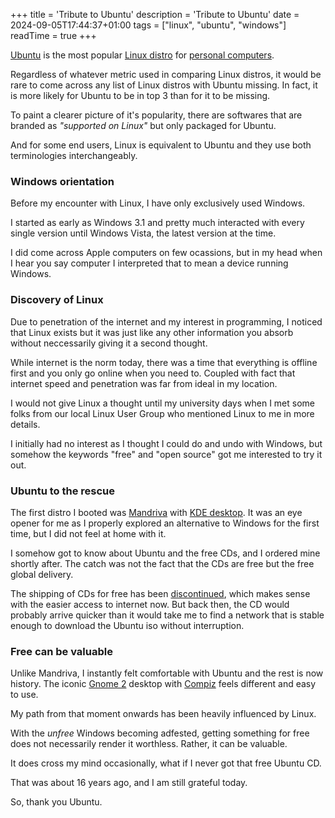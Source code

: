 +++
title = 'Tribute to Ubuntu'
description = 'Tribute to Ubuntu'
date = 2024-09-05T17:44:37+01:00
tags = ["linux", "ubuntu", "windows"]
readTime = true
+++

[Ubuntu](https://ubuntu.com/desktop) is the most popular [Linux distro](https://en.wikipedia.org/wiki/Linux_distribution)
for [personal computers](https://en.wikipedia.org/wiki/Personal_computer).

Regardless of whatever metric used in comparing Linux distros, it would be rare to come across any list of Linux
distros with Ubuntu missing. In fact, it is more likely for Ubuntu to be in top 3 than for it to be missing.

To paint a clearer picture of it's popularity, there are softwares that are branded as _"supported on Linux"_ but only
packaged for Ubuntu.

And for some end users, Linux is equivalent to Ubuntu and they use both terminologies interchangeably.

### Windows orientation

Before my encounter with Linux, I have only exclusively used Windows.

I started as early as Windows 3.1 and pretty much interacted with every single version until Windows Vista,
the latest version at the time.

I did come across Apple computers on few ocassions, but in my head when I hear you say computer I interpreted that to
mean a device running Windows.

### Discovery of Linux

Due to penetration of the internet and my interest in programming, I noticed that Linux exists but it was just like any
other information you absorb without neccessarily giving it a second thought.

While internet is the norm today, there was a time that everything is offline first and you only go online when you need to.
Coupled with fact that internet speed and penetration was far from ideal in my location.

I would not give Linux a thought until my university days when I met some folks from our local Linux User Group who mentioned
Linux to me in more details.

I initially had no interest as I thought I could do and undo with Windows, but somehow the keywords "free" and "open source"
got me interested to try it out.

### Ubuntu to the rescue

The first distro I booted was [Mandriva](https://en.wikipedia.org/wiki/Mandriva_Linux) with [KDE desktop](https://kde.org/).
It was an eye opener for me as I properly explored an alternative to Windows for the first time, but I did not feel at home with it.

I somehow got to know about Ubuntu and the free CDs, and I ordered mine shortly after. The catch was not the fact that the
CDs are free but the free global delivery.

The shipping of CDs for free has been [discontinued](https://canonical.com/blog/shipit-comes-to-an-end), which makes
sense with the easier access to internet now. But back then, the CD would probably arrive quicker than it would take me to find a
network that is stable enough to download the Ubuntu iso without interruption.

### Free can be valuable

Unlike Mandriva, I instantly felt comfortable with Ubuntu and the rest is now history.
The iconic [Gnome 2](https://en.wikipedia.org/wiki/GNOME_2) desktop with [Compiz](https://en.wikipedia.org/wiki/Compiz)
feels different and easy to use.

My path from that moment onwards has been heavily influenced by Linux.

With the _unfree_ Windows becoming adfested, getting something for free does not necessarily render it worthless.
Rather, it can be valuable.

It does cross my mind occasionally, what if I never got that free Ubuntu CD.

That was about 16 years ago, and I am still grateful today.

So, thank you Ubuntu.
